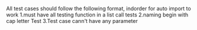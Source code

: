 All test cases should follow the following format, indorder for auto import to work
1.must have all testing function in a list call tests
2.naming begin with cap letter Test
3.Test case cann't have any parameter